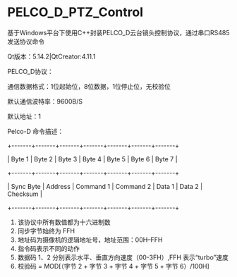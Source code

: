 # PELCO_D_PTZ_Control
基于Windows平台下使用C++封装PELCO_D云台镜头控制协议，通过串口RS485发送协议命令

Qt版本：5.14.2|QtCreator:4.11.1

PELCO_D协议：

通信数据格式：1位起始位，8位数据，1位停止位，无校验位

默认通信波特率：9600B/S

默认地址：1

Pelco-D 命令描述： 

+-------+-------+-------+-------+-------+-------+-------+

|  Byte 1   | Byte 2  |  Byte 3   |  Byte 4   | Byte 5 | Byte 6 |  Byte 7  |

+-------+-------+-------+-------+-------+-------+-------+

| Sync Byte | Address | Command 1 | Command 2 | Data 1 | Data 2 | Checksum |

+-------+-------+-------+-------+-------+-------+-------+

1.	该协议中所有数值都为十六进制数
2.	同步字节始终为 FFH
3.	地址码为摄像机的逻辑地址号，地址范围：00H–FFH
4.	指令码表示不同的动作
5.	数据码 1、2 分别表示水平、垂直方向速度（00-3FH）,FFH 表示“turbo”速度
6.	校验码 = MOD[（字节 2 +  字节 3 +  字节 4 +  字节 5 +  字节 6）/100H]
